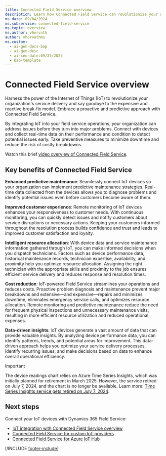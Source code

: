 ```yaml
---
title: Connected Field Service overview
description: Learn how Connected Field Service can revolutionize your organization's service delivery with IoT technology and predictive maintenance.
ms.date: 09/04/2024
ms.subservice: connected-field-service
ms.topic: overview
ms.author: vhorvath
author: vhorvathms
ms.custom:
  - ai-gen-docs-bap
  - ai-gen-desc
  - ai-seo-date:09/22/2023
  - bap-template
---
```


# Connected Field Service overview

Harness the power of the Internet of Things (IoT) to revolutionize your organization's service delivery and say goodbye to the expensive and reactive break-fix model. Embrace a proactive and predictive approach with Connected Field Service.

By integrating IoT into your field service operations, your organization can address issues before they turn into major problems. Connect with devices and collect real-time data on their performance and condition to detect potential issues early. Take preventive measures to minimize downtime and reduce the risk of costly breakdowns.

Watch this brief [video overview of Connected Field Service](https://www.youtube.com/watch?v=iMZpr5wVD_Q).

## Key benefits of Connected Field Service

**Enhanced predictive maintenance**: Seamlessly connect IoT devices so your organization can implement predictive maintenance strategies. Real-time data collected from the devices allows you to diagnose problems and identify potential issues even before customers become aware of them.  

**Improved customer experience**: Remote monitoring of IoT devices enhances your responsiveness to customer needs. With continuous monitoring, you can quickly detect issues and notify customers about service disruptions or necessary actions. Keeping your customers informed throughout the resolution process builds confidence and trust and leads to improved customer satisfaction and loyalty.

**Intelligent resource allocation**: With device data and service maintenance information gathered through IoT, you can make informed decisions when you dispatch technicians. Factors such as device performance data, historical maintenance records, technician expertise, availability, and proximity help you optimize resource allocation. Assigning the right technician with the appropriate skills and proximity to the job ensures efficient service delivery and reduces response and resolution times.

**Cost reduction**: IoT-powered Field Service streamlines your operations and reduces costs. Proactive problem diagnosis and maintenance prevent major breakdowns and extensive&mdash;and expensive&mdash;repairs and minimizes downtime, eliminates emergency service calls, and optimizes resource allocation. Remote monitoring and predictive maintenance reduce the need for frequent physical inspections and unnecessary maintenance visits, resulting in more efficient resource utilization and reduced operational expenses.

**Data-driven insights**: IoT devices generate a vast amount of data that can provide valuable insights. By analyzing device performance data, you can identify patterns, trends, and potential areas for improvement. This data-driven approach helps you optimize your service delivery processes, identify recurring issues, and make decisions based on data to enhance overall operational efficiency.

> [!IMPORTANT]
> The device readings chart relies on Azure Time Series Insights, which was initially planned for retirement in March 2025. However, the service retired on July 7, 2024, and the chart is no longer be available. Learn more: [Time Series Insights service gets retired on July 7, 2024](https://azure.microsoft.com/updates/we-re-retiring-azure-time-series-insights-on-7-july-2024-transition-to-azure-data-explorer).

## Next steps

Connect your IoT devices with Dynamics 365 Field Service:

- [IoT integration with Connected Field Service overview](cfs-connect-data-overview.md)
- [Connected Field Service for custom IoT providers](cfs-custom-iot-provider.md)
- [Connected Field Service for Azure IoT Hub](installation-setup-iothub.md)

[!INCLUDE [footer-include](../includes/footer-banner.md)]
